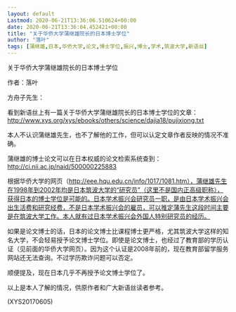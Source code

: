 ```yaml
---
layout: default
Lastmod: 2020-06-21T13:36:06.510624+00:00
date: 2020-06-21T13:36:04.452421+00:00
title: "关于华侨大学蒲继雄院长的日本博士学位"
author: "落叶"
tags: [蒲继雄,日本,华侨大学,论文,博士学位,振兴,博士,学术,筑波大学,新语丝]
---
```


关于华侨大学蒲继雄院长的日本博士学位

作者：落叶

方舟子先生：

看到新语丝上有一篇关于华侨大学蒲继雄院长的日本博士学位的文章：http://www.xys.org/xys/ebooks/others/science/dajia18/pujixiong.txt

本人不认识蒲继雄先生，也不了解他的工作，但可以认定文章作者反映的情况不准确。

蒲继雄的博士论文可以在日本权威的论文检索系统查到：http://ci.nii.ac.jp/naid/500000225883

根据华侨大学的网页（http://eee.hqu.edu.cn/info/1017/1081.htm），蒲继雄先生在1998年到2002年均是日本筑波大学的“研究员”（这里不是国内正高级职称），获得日本的博士学位是可能的。日本学术振兴会研究员一职，是由日本学术振兴会出生活费和研究经费，不是日本学术振兴会的雇员，可以推定蒲先生这段时间主要是在筑波大学工作。本人就有过日本学术振兴会外国人特别研究员的经历。

如果是论文博士的话，日本的论文博士比课程博士更严格，尤其筑波大学这样的知名大学，不会轻易授予论文博士学位。即使是论文博士，也经过了教育部的学历认证（见前面的华侨大学网页）。因为这个认证是2008年前的，现在教育部留学服务网站还无法查询。不过学历欺诈问题可以否定。

顺便提及，现在日本几乎不再授予论文博士学位了。

以上是本人了解的情况，供原作者和广大新语丝读者参考。

(XYS20170605)

